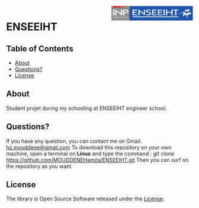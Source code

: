 <div class="logo"><img src="logo.png" width="220px" align="right"></div>

# ENSEEIHT				

## Table of Contents

- [About](#about)
- [Questions?](#questions)
- [License](#license)

## About

<p>Student projet during my schooling at ENSEEIHT engineer school.</p>

## Questions?

If you have any question, you can contact me on Gmail: hz.mouddene@gmail.com
To download this repository on your own machine, open a terminal on **Linux** and type
the command :
        git clone https://github.com/MOUDDENEHamza/ENSEEIHT.git
Then you can surf on the repository as you want.

## License

The library is Open Source Software released under the [License](LICENSE.txt).
